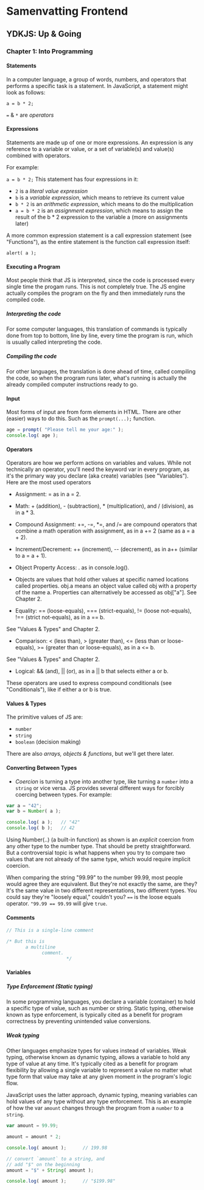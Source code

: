 # Samenvatting Frontend

## YDKJS: Up & Going

### Chapter 1: Into Programming
#### Statements
In a computer language, a group of words, numbers, and operators that performs a specific task is a statement. In JavaScript, a statement might look as follows:

`a = b * 2;`

`=` & `*` are _operators_

#### Expressions
Statements are made up of one or more expressions. An expression is any reference to a variable or value, or a set of variable(s) and value(s) combined with operators.

For example:

`a = b * 2;`
This statement has four expressions in it:

* `2` is a _literal value expression_
* `b` is a _variable expression_, which means to retrieve its current value
* `b * 2` is an _arithmetic expression_, which means to do the multiplication
* `a = b * 2` is an _assignment expression_, which means to assign the result of the b * 2 expression to the variable a (more on assignments later)

A more common expression statement is a call expression statement (see "Functions"), as the entire statement is the function call expression itself:

`alert( a );`

#### Executing a Program
Most people think that JS is interpreted, since the code is processed every single time the progam runs. This is not completely true. The JS engine actually compiles the program on the fly and then immediately runs the compiled code.

##### Interpreting the code
For some computer languages, this translation of commands is typically done from top to bottom, line by line, every time the program is run, which is usually called interpreting the code.

##### Compiling the code
For other languages, the translation is done ahead of time, called compiling the code, so when the program runs later, what's running is actually the already compiled computer instructions ready to go.

#### Input
Most forms of input are from form elements in HTML. There are other (easier) ways to do this. Such as the `prompt(...);` function. 

```javascript
age = prompt( "Please tell me your age:" );
console.log( age );
```

#### Operators 
Operators are how we perform actions on variables and values. While not technically an operator, you'll need the keyword var in every program, as it's the primary way you declare (aka create) variables (see "Variables"). Here are the most used operators

* Assignment: = as in a = 2.

* Math: + (addition), - (subtraction), * (multiplication), and / (division), as in a * 3.

* Compound Assignment: +=, -=, *=, and /= are compound operators that combine a math operation with assignment, as in a += 2 (same as a = a + 2).

* Increment/Decrement: ++ (increment), -- (decrement), as in a++ (similar to a = a + 1).

* Object Property Access: . as in console.log().

* Objects are values that hold other values at specific named locations called properties. obj.a means an object value called obj with a property of the name a. Properties can alternatively be accessed as obj["a"]. See Chapter 2.

* Equality: == (loose-equals), === (strict-equals), != (loose not-equals), !== (strict not-equals), as in a == b.

See "Values & Types" and Chapter 2.

* Comparison: < (less than), > (greater than), <= (less than or loose-equals), >= (greater than or loose-equals), as in a <= b.

See "Values & Types" and Chapter 2.

* Logical: && (and), || (or), as in a || b that selects either a or b.

These operators are used to express compound conditionals (see "Conditionals"), like if either a or b is true.

#### Values & Types
The primitive values of JS are:
* `number`
* `string`
* `boolean` (decision making)

There are also _arrays, objects & functions_, but we'll get there later. 

#### Converting Between Types
* _Coercion_ is turning a type into another type, like turning a `number` into a `string` or vice versa. JS provides several different ways for forcibly coercing between types. For example: 

```javascript
var a = "42";
var b = Number( a );

console.log( a );	// "42"
console.log( b );	// 42
```
Using Number(..) (a built-in function) as shown is an _*explicit*_ coercion from any other type to the number type. That should be pretty straightforward. But a controversial topic is what happens when you try to compare two values that are not already of the same type, which would require implicit coercion.

When comparing the string "99.99" to the number 99.99, most people would agree they are equivalent. But they're not exactly the same, are they? It's the same value in two different representations, two different types. You could say they're "loosely equal," couldn't you? `==` is the loose equals operator. `"99.99 == 99.99` will give `true`. 


#### Comments

```javascript
// This is a single-line comment

/* But this is
       a multiline
             comment.
                      */
```

#### Variables

##### Type Enforcement (Static typing)
In some programming languages, you declare a variable (container) to hold a specific type of value, such as number or string. Static typing, otherwise known as type enforcement, is typically cited as a benefit for program correctness by preventing unintended value conversions.

##### Weak typing
Other languages emphasize types for values instead of variables. Weak typing, otherwise known as dynamic typing, allows a variable to hold any type of value at any time. It's typically cited as a benefit for program flexibility by allowing a single variable to represent a value no matter what type form that value may take at any given moment in the program's logic flow.

JavaScript uses the latter approach, dynamic typing, meaning variables can hold values of any type without any type enforcement. This is an example of how the var `amount` changes through the program from a `number` to a `string`. 
```javascript
var amount = 99.99;

amount = amount * 2;

console.log( amount );		// 199.98

// convert `amount` to a string, and
// add "$" on the beginning
amount = "$" + String( amount );

console.log( amount );		// "$199.98"
```


